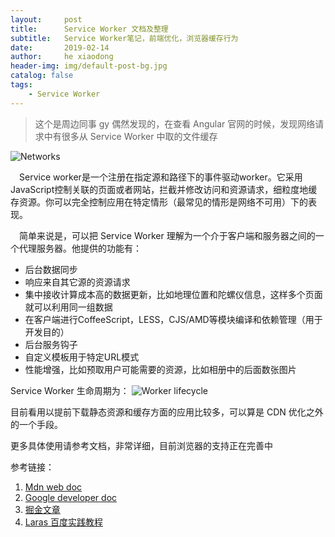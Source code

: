 ```yaml
---
layout:     post
title:      Service Worker 文档及整理
subtitle:   Service Worker笔记，前端优化，浏览器缓存行为
date:       2019-02-14
author:     he xiaodong
header-img: img/default-post-bg.jpg
catalog: false
tags:
    - Service Worker
---
```


> 这个是周边同事 gy 偶然发现的，在查看 Angular 官网的时候，发现网络请求中有很多从 Service Worker 中取的文件缓存

![Networks](https://alpha2016.github.io/img/2019-02-14-service-worker.jpg "Service Worker")

&ensp;&ensp;Service worker是一个注册在指定源和路径下的事件驱动worker。它采用JavaScript控制关联的页面或者网站，拦截并修改访问和资源请求，细粒度地缓存资源。你可以完全控制应用在特定情形（最常见的情形是网络不可用）下的表现。

&ensp;&ensp;简单来说是，可以把 Service Worker 理解为一个介于客户端和服务器之间的一个代理服务器。他提供的功能有：
* 后台数据同步
* 响应来自其它源的资源请求
* 集中接收计算成本高的数据更新，比如地理位置和陀螺仪信息，这样多个页面就可以利用同一组数据
* 在客户端进行CoffeeScript，LESS，CJS/AMD等模块编译和依赖管理（用于开发目的）
* 后台服务钩子
* 自定义模板用于特定URL模式
* 性能增强，比如预取用户可能需要的资源，比如相册中的后面数张图片

Service Worker 生命周期为：
![Worker lifecycle](https://mdn.mozillademos.org/files/12636/sw-lifecycle.png "Service Worker")
   
目前看用以提前下载静态资源和缓存方面的应用比较多，可以算是 CDN 优化之外的一个手段。

更多具体使用请参考文档，非常详细，目前浏览器的支持正在完善中

参考链接：
1. [Mdn web doc](https://developer.mozilla.org/zh-CN/docs/Web/API/Service_Worker_API "Service Worker")
2. [Google developer doc](https://developers.google.com/web/fundamentals/primers/service-workers/ "Service Worker")
3. [掘金文章](https://juejin.im/post/5b06a7b3f265da0dd8567513 "Service Worker")
4. [Laras 百度实践教程](https://lavas.baidu.com/pwa/offline-and-cache-loading/service-worker/service-worker-debug "Service Worker")
